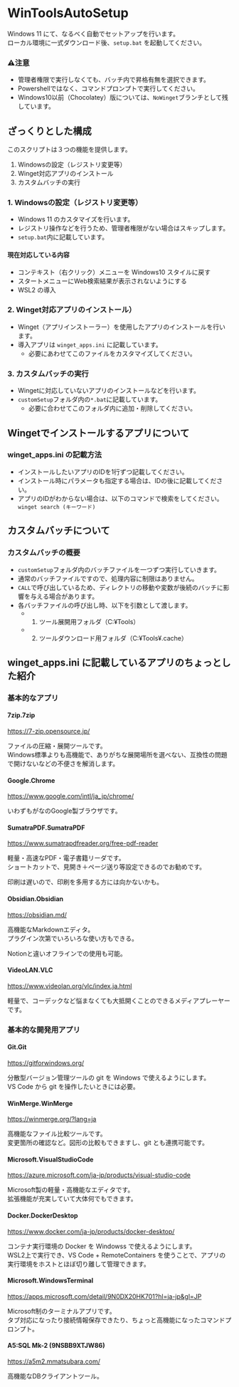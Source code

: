 # WinToolsAutoSetup
Windows 11 にて、なるべく自動でセットアップを行います。  
ローカル環境に一式ダウンロード後、`setup.bat` を起動してください。

### ⚠️注意
- 管理者権限で実行しなくても、バッチ内で昇格有無を選択できます。
- Powershellではなく、コマンドプロンプトで実行してください。
- Windows10以前（Chocolatey）版については、`NoWinget`ブランチとして残しています。

## ざっくりとした構成
このスクリプトは３つの機能を提供します。

1. Windowsの設定（レジストリ変更等）
2. Winget対応アプリのインストール
3. カスタムバッチの実行

### 1. Windowsの設定（レジストリ変更等）
- Windows 11 のカスタマイズを行います。
- レジストリ操作などを行うため、管理者権限がない場合はスキップします。
- `setup.bat`内に記載しています。

#### 現在対応している内容
- コンテキスト（右クリック）メニューを Windows10 スタイルに戻す
- スタートメニューにWeb検索結果が表示されないようにする
- WSL2 の導入

### 2. Winget対応アプリのインストール）
- Winget（アプリインストーラー）を使用したアプリのインストールを行います。
- 導入アプリは `winget_apps.ini` に記載しています。
    - 必要にあわせてこのファイルをカスタマイズしてください。

### 3. カスタムバッチの実行
- Wingetに対応していないアプリのインストールなどを行います。
- `customSetup`フォルダ内の`*.bat`に記載しています。
    - 必要に合わせてこのフォルダ内に追加・削除してください。

## Wingetでインストールするアプリについて
### winget_apps.ini の記載方法
- インストールしたいアプリのIDを1行ずつ記載してください。
- インストール時にパラメータも指定する場合は、IDの後に記載してください。
- アプリのIDがわからない場合は、以下のコマンドで検索をしてください。  
    `winget search (キーワード)`

## カスタムバッチについて
### カスタムバッチの概要
- `customSetup`フォルダ内のバッチファイルを一つずつ実行していきます。
- 通常のバッチファイルですので、処理内容に制限はありません。
- `CALL`で呼び出しているため、ディレクトリの移動や変数が後続のバッチに影響を与える場合があります。
- 各バッチファイルの呼び出し時、以下を引数として渡します。
    - 1. ツール展開用フォルダ（C:¥Tools）
    - 2. ツールダウンロード用フォルダ（C:¥Tools¥.cache）

## winget_apps.ini に記載しているアプリのちょっとした紹介
### 基本的なアプリ
#### 7zip.7zip  
https://7-zip.opensource.jp/

ファイルの圧縮・展開ツールです。  
Windows標準よりも高機能で、ありがちな展開場所を選べない、互換性の問題で開けないなどの不便さを解消します。

#### Google.Chrome
https://www.google.com/intl/ja_jp/chrome/

いわずもがなのGoogle製ブラウザです。

#### SumatraPDF.SumatraPDF
https://www.sumatrapdfreader.org/free-pdf-reader

軽量・高速なPDF・電子書籍リーダです。  
ショートカットで、見開き＋ページ送り等設定できるのでお勧めです。 

印刷は遅いので、印刷を多用する方には向かないかも。

#### Obsidian.Obsidian
https://obsidian.md/

高機能なMarkdownエディタ。  
プラグイン次第でいろいろな使い方もできる。

Notionと違いオフラインでの使用も可能。

#### VideoLAN.VLC
https://www.videolan.org/vlc/index.ja.html

軽量で、コーデックなど悩まなくても大抵開くことのできるメディアプレーヤーです。

### 基本的な開発用アプリ
#### Git.Git
https://gitforwindows.org/

分散型バージョン管理ツールの git を Windows で使えるようにします。  
VS Code から git を操作したいときには必要。

#### WinMerge.WinMerge
https://winmerge.org/?lang=ja

高機能なファイル比較ツールです。  
変更箇所の確認など。図形の比較もできますし、git とも連携可能です。

#### Microsoft.VisualStudioCode
https://azure.microsoft.com/ja-jp/products/visual-studio-code

Microsoft製の軽量・高機能なエディタです。  
拡張機能が充実していて大体何でもできます。

#### Docker.DockerDesktop
https://www.docker.com/ja-jp/products/docker-desktop/

コンテナ実行環境の Docker を Windowss で使えるようにします。  
WSL2上で実行でき、VS Code + RemoteContainers を使うことで、アプリの実行環境をホストとほぼ切り離して管理できます。

#### Microsoft.WindowsTerminal
https://apps.microsoft.com/detail/9N0DX20HK701?hl=ja-jp&gl=JP

Microsoft制のターミナルアプリです。  
タブ対応になったり接続情報保存できたり、ちょっと高機能になったコマンドプロンプト。

#### A5:SQL Mk-2 (9NSBB9XTJW86)
https://a5m2.mmatsubara.com/

高機能なDBクライアントツール。
